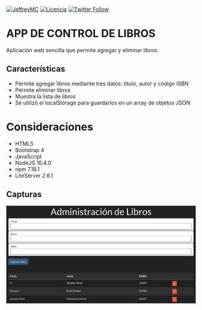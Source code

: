 [![JeffreyMC](https://img.shields.io/badge/JeffreyMC-Developer-red)](https://github.com/JeffreyMC)
[![Licencia](https://img.shields.io/github/license/JeffreyMC/AppBooks)](https://github.com/JeffreyMC/AppBooks/blob/main/LICENSE)
[![Twitter Follow](https://img.shields.io/twitter/follow/JeffreyMC16?style=social)](https://twitter.com/JeffreyMC16)

# APP DE  CONTROL DE LIBROS

Aplicación web sencilla que permite agregar y eliminar libros.

## Características

* Permite agregar libros mediante tres datos: título, autor y código ISBN
* Permite eliminar libros
* Muestra la lista de libros
* Se utilizó el localStorage para guardarlos en un array de objetos JSON

# Consideraciones

* HTML5
* Bootstrap 4
* JavaScript
* NodeJS 16.4.0
* npm 7.18.1
* LiteServer 2.6.1

## Capturas

![App de Libros](app.png)

